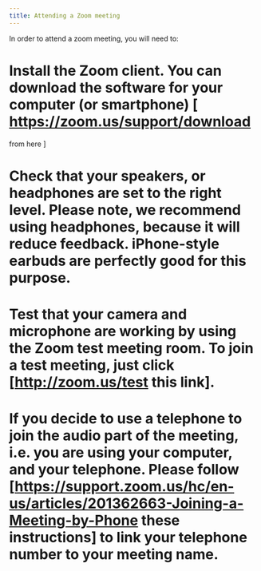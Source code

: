```yaml
---
title: Attending a Zoom meeting
---
```

In order to attend a zoom meeting, you will need to:
 # Install the Zoom client. You can download the software for your computer (or smartphone) [ https://zoom.us/support/download 
 from here ]
 # Check that your speakers, or headphones are set to the right level. Please note, we recommend using headphones, because it will reduce feedback. iPhone-style earbuds are perfectly good for this purpose.
 # Test that your camera and microphone are working by using the Zoom test meeting room. To join a test meeting, just click [http://zoom.us/test this link].
 # If you decide to use a telephone to join the audio part of the meeting, i.e. you are using your computer, and your telephone. Please follow [https://support.zoom.us/hc/en-us/articles/201362663-Joining-a-Meeting-by-Phone these instructions] to link your telephone number to your meeting name.